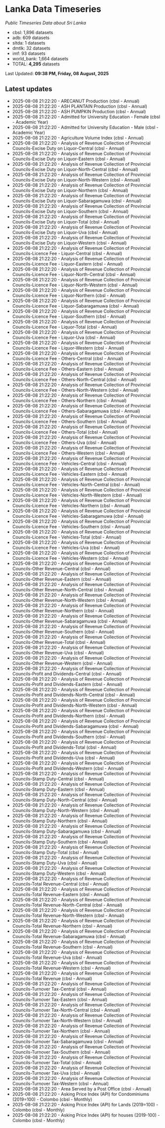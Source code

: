# Lanka Data Timeseries
*Public Timeseries Data about Sri Lanka*

* cbsl: 1,896 datasets
* adb: 609 datasets
* sltda: 1 datasets
* dmtlk: 32 datasets
* imf: 93 datasets
* world_bank: 1,664 datasets
* TOTAL: **4,295** datasets

Last Updated: **09:38 PM, Friday, 08 August, 2025**

## Latest updates

* 2025-08-08 21:22:20 - ARECANUT Production (cbsl - Annual)
* 2025-08-08 21:22:20 - ASH PLANTAIN Production (cbsl - Annual)
* 2025-08-08 21:22:20 - ASH PUMPKIN Production (cbsl - Annual)
* 2025-08-08 21:22:20 - Admitted for University Education - Female (cbsl - Academic Year)
* 2025-08-08 21:22:20 - Admitted for University Education - Male (cbsl - Academic Year)
* 2025-08-08 21:22:20 - Agriculture Volume Index (cbsl - Annual)
* 2025-08-08 21:22:20 - Analysis of Revenue Collection of Provincial Councils-Excise Duty on Liquor-Central (cbsl - Annual)
* 2025-08-08 21:22:20 - Analysis of Revenue Collection of Provincial Councils-Excise Duty on Liquor-Eastern (cbsl - Annual)
* 2025-08-08 21:22:20 - Analysis of Revenue Collection of Provincial Councils-Excise Duty on Liquor-North-Central (cbsl - Annual)
* 2025-08-08 21:22:20 - Analysis of Revenue Collection of Provincial Councils-Excise Duty on Liquor-North-Western (cbsl - Annual)
* 2025-08-08 21:22:20 - Analysis of Revenue Collection of Provincial Councils-Excise Duty on Liquor-Northern (cbsl - Annual)
* 2025-08-08 21:22:20 - Analysis of Revenue Collection of Provincial Councils-Excise Duty on Liquor-Sabaragamuwa (cbsl - Annual)
* 2025-08-08 21:22:20 - Analysis of Revenue Collection of Provincial Councils-Excise Duty on Liquor-Southern (cbsl - Annual)
* 2025-08-08 21:22:20 - Analysis of Revenue Collection of Provincial Councils-Excise Duty on Liquor-Total (cbsl - Annual)
* 2025-08-08 21:22:20 - Analysis of Revenue Collection of Provincial Councils-Excise Duty on Liquor-Uva (cbsl - Annual)
* 2025-08-08 21:22:20 - Analysis of Revenue Collection of Provincial Councils-Excise Duty on Liquor-Western (cbsl - Annual)
* 2025-08-08 21:22:20 - Analysis of Revenue Collection of Provincial Councils-Licence Fee - Liquor-Central (cbsl - Annual)
* 2025-08-08 21:22:20 - Analysis of Revenue Collection of Provincial Councils-Licence Fee - Liquor-Eastern (cbsl - Annual)
* 2025-08-08 21:22:20 - Analysis of Revenue Collection of Provincial Councils-Licence Fee - Liquor-North-Central (cbsl - Annual)
* 2025-08-08 21:22:20 - Analysis of Revenue Collection of Provincial Councils-Licence Fee - Liquor-North-Western (cbsl - Annual)
* 2025-08-08 21:22:20 - Analysis of Revenue Collection of Provincial Councils-Licence Fee - Liquor-Northern (cbsl - Annual)
* 2025-08-08 21:22:20 - Analysis of Revenue Collection of Provincial Councils-Licence Fee - Liquor-Sabaragamuwa (cbsl - Annual)
* 2025-08-08 21:22:20 - Analysis of Revenue Collection of Provincial Councils-Licence Fee - Liquor-Southern (cbsl - Annual)
* 2025-08-08 21:22:20 - Analysis of Revenue Collection of Provincial Councils-Licence Fee - Liquor-Total (cbsl - Annual)
* 2025-08-08 21:22:20 - Analysis of Revenue Collection of Provincial Councils-Licence Fee - Liquor-Uva (cbsl - Annual)
* 2025-08-08 21:22:20 - Analysis of Revenue Collection of Provincial Councils-Licence Fee - Liquor-Western (cbsl - Annual)
* 2025-08-08 21:22:20 - Analysis of Revenue Collection of Provincial Councils-Licence Fee - Others-Central (cbsl - Annual)
* 2025-08-08 21:22:20 - Analysis of Revenue Collection of Provincial Councils-Licence Fee - Others-Eastern (cbsl - Annual)
* 2025-08-08 21:22:20 - Analysis of Revenue Collection of Provincial Councils-Licence Fee - Others-North-Central (cbsl - Annual)
* 2025-08-08 21:22:20 - Analysis of Revenue Collection of Provincial Councils-Licence Fee - Others-North-Western (cbsl - Annual)
* 2025-08-08 21:22:20 - Analysis of Revenue Collection of Provincial Councils-Licence Fee - Others-Northern (cbsl - Annual)
* 2025-08-08 21:22:20 - Analysis of Revenue Collection of Provincial Councils-Licence Fee - Others-Sabaragamuwa (cbsl - Annual)
* 2025-08-08 21:22:20 - Analysis of Revenue Collection of Provincial Councils-Licence Fee - Others-Southern (cbsl - Annual)
* 2025-08-08 21:22:20 - Analysis of Revenue Collection of Provincial Councils-Licence Fee - Others-Total (cbsl - Annual)
* 2025-08-08 21:22:20 - Analysis of Revenue Collection of Provincial Councils-Licence Fee - Others-Uva (cbsl - Annual)
* 2025-08-08 21:22:20 - Analysis of Revenue Collection of Provincial Councils-Licence Fee - Others-Western (cbsl - Annual)
* 2025-08-08 21:22:20 - Analysis of Revenue Collection of Provincial Councils-Licence Fee - Vehicles-Central (cbsl - Annual)
* 2025-08-08 21:22:20 - Analysis of Revenue Collection of Provincial Councils-Licence Fee - Vehicles-Eastern (cbsl - Annual)
* 2025-08-08 21:22:20 - Analysis of Revenue Collection of Provincial Councils-Licence Fee - Vehicles-North-Central (cbsl - Annual)
* 2025-08-08 21:22:20 - Analysis of Revenue Collection of Provincial Councils-Licence Fee - Vehicles-North-Western (cbsl - Annual)
* 2025-08-08 21:22:20 - Analysis of Revenue Collection of Provincial Councils-Licence Fee - Vehicles-Northern (cbsl - Annual)
* 2025-08-08 21:22:20 - Analysis of Revenue Collection of Provincial Councils-Licence Fee - Vehicles-Sabaragamuwa (cbsl - Annual)
* 2025-08-08 21:22:20 - Analysis of Revenue Collection of Provincial Councils-Licence Fee - Vehicles-Southern (cbsl - Annual)
* 2025-08-08 21:22:20 - Analysis of Revenue Collection of Provincial Councils-Licence Fee - Vehicles-Total (cbsl - Annual)
* 2025-08-08 21:22:20 - Analysis of Revenue Collection of Provincial Councils-Licence Fee - Vehicles-Uva (cbsl - Annual)
* 2025-08-08 21:22:20 - Analysis of Revenue Collection of Provincial Councils-Licence Fee - Vehicles-Western (cbsl - Annual)
* 2025-08-08 21:22:20 - Analysis of Revenue Collection of Provincial Councils-Other Revenue-Central (cbsl - Annual)
* 2025-08-08 21:22:20 - Analysis of Revenue Collection of Provincial Councils-Other Revenue-Eastern (cbsl - Annual)
* 2025-08-08 21:22:20 - Analysis of Revenue Collection of Provincial Councils-Other Revenue-North-Central (cbsl - Annual)
* 2025-08-08 21:22:20 - Analysis of Revenue Collection of Provincial Councils-Other Revenue-North-Western (cbsl - Annual)
* 2025-08-08 21:22:20 - Analysis of Revenue Collection of Provincial Councils-Other Revenue-Northern (cbsl - Annual)
* 2025-08-08 21:22:20 - Analysis of Revenue Collection of Provincial Councils-Other Revenue-Sabaragamuwa (cbsl - Annual)
* 2025-08-08 21:22:20 - Analysis of Revenue Collection of Provincial Councils-Other Revenue-Southern (cbsl - Annual)
* 2025-08-08 21:22:20 - Analysis of Revenue Collection of Provincial Councils-Other Revenue-Total (cbsl - Annual)
* 2025-08-08 21:22:20 - Analysis of Revenue Collection of Provincial Councils-Other Revenue-Uva (cbsl - Annual)
* 2025-08-08 21:22:20 - Analysis of Revenue Collection of Provincial Councils-Other Revenue-Western (cbsl - Annual)
* 2025-08-08 21:22:20 - Analysis of Revenue Collection of Provincial Councils-Profit and Dividends-Central (cbsl - Annual)
* 2025-08-08 21:22:20 - Analysis of Revenue Collection of Provincial Councils-Profit and Dividends-Eastern (cbsl - Annual)
* 2025-08-08 21:22:20 - Analysis of Revenue Collection of Provincial Councils-Profit and Dividends-North-Central (cbsl - Annual)
* 2025-08-08 21:22:20 - Analysis of Revenue Collection of Provincial Councils-Profit and Dividends-North-Western (cbsl - Annual)
* 2025-08-08 21:22:20 - Analysis of Revenue Collection of Provincial Councils-Profit and Dividends-Northern (cbsl - Annual)
* 2025-08-08 21:22:20 - Analysis of Revenue Collection of Provincial Councils-Profit and Dividends-Sabaragamuwa (cbsl - Annual)
* 2025-08-08 21:22:20 - Analysis of Revenue Collection of Provincial Councils-Profit and Dividends-Southern (cbsl - Annual)
* 2025-08-08 21:22:20 - Analysis of Revenue Collection of Provincial Councils-Profit and Dividends-Total (cbsl - Annual)
* 2025-08-08 21:22:20 - Analysis of Revenue Collection of Provincial Councils-Profit and Dividends-Uva (cbsl - Annual)
* 2025-08-08 21:22:20 - Analysis of Revenue Collection of Provincial Councils-Profit and Dividends-Western (cbsl - Annual)
* 2025-08-08 21:22:20 - Analysis of Revenue Collection of Provincial Councils-Stamp Duty-Central (cbsl - Annual)
* 2025-08-08 21:22:20 - Analysis of Revenue Collection of Provincial Councils-Stamp Duty-Eastern (cbsl - Annual)
* 2025-08-08 21:22:20 - Analysis of Revenue Collection of Provincial Councils-Stamp Duty-North-Central (cbsl - Annual)
* 2025-08-08 21:22:20 - Analysis of Revenue Collection of Provincial Councils-Stamp Duty-North-Western (cbsl - Annual)
* 2025-08-08 21:22:20 - Analysis of Revenue Collection of Provincial Councils-Stamp Duty-Northern (cbsl - Annual)
* 2025-08-08 21:22:20 - Analysis of Revenue Collection of Provincial Councils-Stamp Duty-Sabaragamuwa (cbsl - Annual)
* 2025-08-08 21:22:20 - Analysis of Revenue Collection of Provincial Councils-Stamp Duty-Southern (cbsl - Annual)
* 2025-08-08 21:22:20 - Analysis of Revenue Collection of Provincial Councils-Stamp Duty-Total (cbsl - Annual)
* 2025-08-08 21:22:20 - Analysis of Revenue Collection of Provincial Councils-Stamp Duty-Uva (cbsl - Annual)
* 2025-08-08 21:22:20 - Analysis of Revenue Collection of Provincial Councils-Stamp Duty-Western (cbsl - Annual)
* 2025-08-08 21:22:20 - Analysis of Revenue Collection of Provincial Councils-Total Revenue-Central (cbsl - Annual)
* 2025-08-08 21:22:20 - Analysis of Revenue Collection of Provincial Councils-Total Revenue-Eastern (cbsl - Annual)
* 2025-08-08 21:22:20 - Analysis of Revenue Collection of Provincial Councils-Total Revenue-North-Central (cbsl - Annual)
* 2025-08-08 21:22:20 - Analysis of Revenue Collection of Provincial Councils-Total Revenue-North-Western (cbsl - Annual)
* 2025-08-08 21:22:20 - Analysis of Revenue Collection of Provincial Councils-Total Revenue-Northern (cbsl - Annual)
* 2025-08-08 21:22:20 - Analysis of Revenue Collection of Provincial Councils-Total Revenue-Sabaragamuwa (cbsl - Annual)
* 2025-08-08 21:22:20 - Analysis of Revenue Collection of Provincial Councils-Total Revenue-Southern (cbsl - Annual)
* 2025-08-08 21:22:20 - Analysis of Revenue Collection of Provincial Councils-Total Revenue-Uva (cbsl - Annual)
* 2025-08-08 21:22:20 - Analysis of Revenue Collection of Provincial Councils-Total Revenue-Western (cbsl - Annual)
* 2025-08-08 21:22:20 - Analysis of Revenue Collection of Provincial Councils-Total Revenue (cbsl - Annual)
* 2025-08-08 21:22:20 - Analysis of Revenue Collection of Provincial Councils-Turnover Tax-Central (cbsl - Annual)
* 2025-08-08 21:22:20 - Analysis of Revenue Collection of Provincial Councils-Turnover Tax-Eastern (cbsl - Annual)
* 2025-08-08 21:22:20 - Analysis of Revenue Collection of Provincial Councils-Turnover Tax-North-Central (cbsl - Annual)
* 2025-08-08 21:22:20 - Analysis of Revenue Collection of Provincial Councils-Turnover Tax-North-Western (cbsl - Annual)
* 2025-08-08 21:22:20 - Analysis of Revenue Collection of Provincial Councils-Turnover Tax-Northern (cbsl - Annual)
* 2025-08-08 21:22:20 - Analysis of Revenue Collection of Provincial Councils-Turnover Tax-Sabaragamuwa (cbsl - Annual)
* 2025-08-08 21:22:20 - Analysis of Revenue Collection of Provincial Councils-Turnover Tax-Southern (cbsl - Annual)
* 2025-08-08 21:22:20 - Analysis of Revenue Collection of Provincial Councils-Turnover Tax-Total (cbsl - Annual)
* 2025-08-08 21:22:20 - Analysis of Revenue Collection of Provincial Councils-Turnover Tax-Uva (cbsl - Annual)
* 2025-08-08 21:22:20 - Analysis of Revenue Collection of Provincial Councils-Turnover Tax-Western (cbsl - Annual)
* 2025-08-08 21:22:20 - Area Served by a Post Office (cbsl - Annual)
* 2025-08-08 21:22:20 - Asking Price Index (API) for Condominiums (2019=100) - Colombo (cbsl - Monthly)
* 2025-08-08 21:22:20 - Asking Price Index (API) for Lands (2019=100) - Colombo (cbsl - Monthly)
* 2025-08-08 21:22:20 - Asking Price Index (API) for houses (2019-100) - Colombo (cbsl - Monthly)